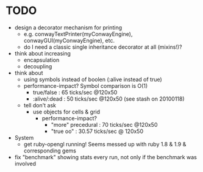 # TODO #

* design a decorator mechanism for printing
  * e.g. conwayTextPrinter(myConwayEngine), conwayGUI(myConwayEngine), etc.
  * do I need a classic single inheritance decorator at all (mixins!)?
* think about increasing
  * encapsulation
  * decoupling
* think about
    * using symbols instead of boolen (:alive instead of true)
    * performance-impact? Symbol comparison is O(1)
        * true/false   : 65 ticks/sec @120x50
        * :alive/:dead : 50 ticks/sec @120x50 (see stash on 20100118)
    * tell don't ask
        * use objects for cells & grid
            * performance-impact?
                * "more" precedural : 70 ticks/sec @120x50
                * "true oo"         : 30.57 ticks/sec @ 120x50
* System
  * get ruby-opengl running! Seems messed up with ruby 1.8 & 1.9 & corresponding gems
* fix "benchmark" showing stats every run, not only if the benchmark was involved